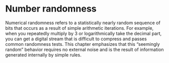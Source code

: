 # Number randomness

Numerical randomness refers to a statistically nearly random sequence of bits that occurs as a result of simple arithmetic iterations. For example, when you repeatedly multiply by 3 or logarithmically take the decimal part, you can get a digital stream that is difficult to compress and passes common randomness tests. This chapter emphasizes that this “seemingly random” behavior requires no external noise and is the result of information generated internally by simple rules.